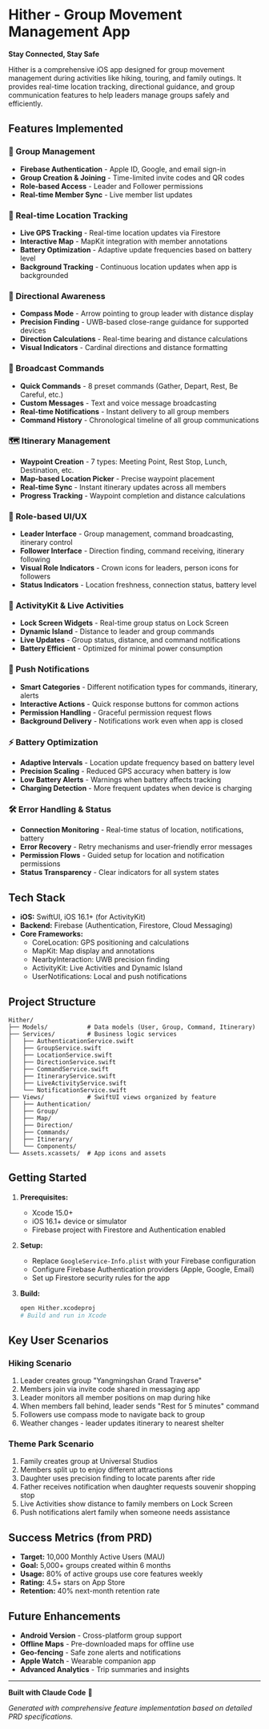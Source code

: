 # Hither - Group Movement Management App

**Stay Connected, Stay Safe**

Hither is a comprehensive iOS app designed for group movement management during activities like hiking, touring, and family outings. It provides real-time location tracking, directional guidance, and group communication features to help leaders manage groups safely and efficiently.

## Features Implemented

### 🔐 Group Management
- **Firebase Authentication** - Apple ID, Google, and email sign-in
- **Group Creation & Joining** - Time-limited invite codes and QR codes
- **Role-based Access** - Leader and Follower permissions
- **Real-time Member Sync** - Live member list updates

### 📍 Real-time Location Tracking
- **Live GPS Tracking** - Real-time location updates via Firestore
- **Interactive Map** - MapKit integration with member annotations
- **Battery Optimization** - Adaptive update frequencies based on battery level
- **Background Tracking** - Continuous location updates when app is backgrounded

### 🧭 Directional Awareness
- **Compass Mode** - Arrow pointing to group leader with distance display
- **Precision Finding** - UWB-based close-range guidance for supported devices
- **Direction Calculations** - Real-time bearing and distance calculations
- **Visual Indicators** - Cardinal directions and distance formatting

### 📢 Broadcast Commands
- **Quick Commands** - 8 preset commands (Gather, Depart, Rest, Be Careful, etc.)
- **Custom Messages** - Text and voice message broadcasting
- **Real-time Notifications** - Instant delivery to all group members
- **Command History** - Chronological timeline of all group communications

### 🗺️ Itinerary Management
- **Waypoint Creation** - 7 types: Meeting Point, Rest Stop, Lunch, Destination, etc.
- **Map-based Location Picker** - Precise waypoint placement
- **Real-time Sync** - Instant itinerary updates across all members
- **Progress Tracking** - Waypoint completion and distance calculations

### 🎨 Role-based UI/UX
- **Leader Interface** - Group management, command broadcasting, itinerary control
- **Follower Interface** - Direction finding, command receiving, itinerary following
- **Visual Role Indicators** - Crown icons for leaders, person icons for followers
- **Status Indicators** - Location freshness, connection status, battery level

### 📱 ActivityKit & Live Activities
- **Lock Screen Widgets** - Real-time group status on Lock Screen
- **Dynamic Island** - Distance to leader and group commands
- **Live Updates** - Group status, distance, and command notifications
- **Battery Efficient** - Optimized for minimal power consumption

### 🔔 Push Notifications
- **Smart Categories** - Different notification types for commands, itinerary, alerts
- **Interactive Actions** - Quick response buttons for common actions
- **Permission Handling** - Graceful permission request flows
- **Background Delivery** - Notifications work even when app is closed

### ⚡ Battery Optimization
- **Adaptive Intervals** - Location update frequency based on battery level
- **Precision Scaling** - Reduced GPS accuracy when battery is low
- **Low Battery Alerts** - Warnings when battery affects tracking
- **Charging Detection** - More frequent updates when device is charging

### 🛠️ Error Handling & Status
- **Connection Monitoring** - Real-time status of location, notifications, battery
- **Error Recovery** - Retry mechanisms and user-friendly error messages
- **Permission Flows** - Guided setup for location and notification permissions
- **Status Transparency** - Clear indicators for all system states

## Tech Stack

- **iOS:** SwiftUI, iOS 16.1+ (for ActivityKit)
- **Backend:** Firebase (Authentication, Firestore, Cloud Messaging)
- **Core Frameworks:**
  - CoreLocation: GPS positioning and calculations
  - MapKit: Map display and annotations
  - NearbyInteraction: UWB precision finding
  - ActivityKit: Live Activities and Dynamic Island
  - UserNotifications: Local and push notifications

## Project Structure

```
Hither/
├── Models/           # Data models (User, Group, Command, Itinerary)
├── Services/         # Business logic services
│   ├── AuthenticationService.swift
│   ├── GroupService.swift
│   ├── LocationService.swift
│   ├── DirectionService.swift
│   ├── CommandService.swift
│   ├── ItineraryService.swift
│   ├── LiveActivityService.swift
│   └── NotificationService.swift
├── Views/            # SwiftUI views organized by feature
│   ├── Authentication/
│   ├── Group/
│   ├── Map/
│   ├── Direction/
│   ├── Commands/
│   ├── Itinerary/
│   └── Components/
└── Assets.xcassets/  # App icons and assets
```

## Getting Started

1. **Prerequisites:**
   - Xcode 15.0+
   - iOS 16.1+ device or simulator
   - Firebase project with Firestore and Authentication enabled

2. **Setup:**
   - Replace `GoogleService-Info.plist` with your Firebase configuration
   - Configure Firebase Authentication providers (Apple, Google, Email)
   - Set up Firestore security rules for the app

3. **Build:**
   ```bash
   open Hither.xcodeproj
   # Build and run in Xcode
   ```

## Key User Scenarios

### Hiking Scenario
1. Leader creates group "Yangmingshan Grand Traverse"
2. Members join via invite code shared in messaging app
3. Leader monitors all member positions on map during hike
4. When members fall behind, leader sends "Rest for 5 minutes" command
5. Followers use compass mode to navigate back to group
6. Weather changes - leader updates itinerary to nearest shelter

### Theme Park Scenario
1. Family creates group at Universal Studios
2. Members split up to enjoy different attractions
3. Daughter uses precision finding to locate parents after ride
4. Father receives notification when daughter requests souvenir shopping stop
5. Live Activities show distance to family members on Lock Screen
6. Push notifications alert family when someone needs assistance

## Success Metrics (from PRD)

- **Target:** 10,000 Monthly Active Users (MAU)
- **Goal:** 5,000+ groups created within 6 months
- **Usage:** 80% of active groups use core features weekly
- **Rating:** 4.5+ stars on App Store
- **Retention:** 40% next-month retention rate

## Future Enhancements

- **Android Version** - Cross-platform group support
- **Offline Maps** - Pre-downloaded maps for offline use
- **Geo-fencing** - Safe zone alerts and notifications
- **Apple Watch** - Wearable companion app
- **Advanced Analytics** - Trip summaries and insights

---

**Built with Claude Code** 🤖

*Generated with comprehensive feature implementation based on detailed PRD specifications.*